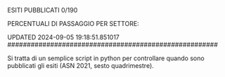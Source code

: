 ESITI PUBBLICATI 0/190 

PERCENTUALI DI PASSAGGIO PER SETTORE:

UPDATED 2024-09-05 19:18:51.851017
###################################################### 

Si tratta di un semplice script in python per controllare quando sono pubblicati gli esiti (ASN 2021, sesto quadrimestre).

